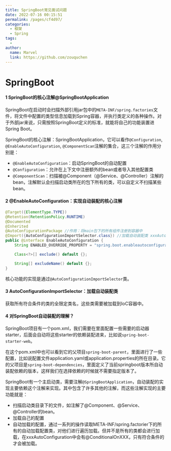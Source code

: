 ```yaml
---
title: SpringBoot常见面试问题
date: 2022-07-16 00:15:51
permalink: /pages/cf4d97/
categories:
  - 框架
  - Spring
tags:
  - 
author: 
  name: Marvel
  link: https://github.com/zouquchen
---
```

# SpringBoot

####  1 SpringBoot的核心注解@SpringBootApplication

SpringBoot在启动时会扫描外部引用jar包中的`META-INF/spring.factories`文件，将文件中配置的类型信息加载到Spring容器，并执行类定义的各种操作。对于外部jar来说，只需按照SpringBoot定义的标准，就能将自己的功能装置进Spring Boot。

SpringBoot的核心注解：SpringBootApplication，它可以看作`@Configuration`, `@EnableAutoConfiguration`, `@ComponentScan`注解的集合，这三个注解的作用分别是：

- `@EnableAutoConfiguration`：启动SpringBoot的自动配置
- `@Configuration`：允许在上下文中注册额外的bean或者导入其他配置类
- `@ComponentScan`：扫描被@Component（@Service、@Controller）注解的bean，注解默认会扫描启动类所在的包下所有的类，可以自定义不扫描某些bean。



#### 2 @EnableAutoConfiguration：实现自动装配的核心注解

```java
@Target({ElementType.TYPE})
@Retention(RetentionPolicy.RUNTIME)
@Documented
@Inherited
@AutoConfigurationPackage //作用：将main包下的所有组件注册到容器中
@Import({AutoConfigurationImportSelector.class}) //加载自动装配类 xxxAutoconfiguration
public @interface EnableAutoConfiguration {
    String ENABLED_OVERRIDE_PROPERTY = "spring.boot.enableautoconfiguration";

    Class<?>[] exclude() default {};

    String[] excludeName() default {};
}

```

核心功能的实现是通过`@AutoConfigurationImportSelector`类。

#### 3 AutoConfigurationImportSelector：加载自动装配类

获取所有符合条件的类的全限定类名，这些类需要被加载到IoC容器中。

#### 4 对SpringBoot自动装配的理解？

SpringBoot项目有一个pom.xml，我们需要在里面配置一些需要的启动器starter，后面会自动将这些starter的依赖装配进来，比如说`spring-boot-starter-web`。

在这个pom.xml中也可以看到它的父项目`spring-boot-parent`，里面进行了一些配置，比如说配置文件application.yaml或application.properties的所在目录。它的父项目是`spring-boot-dependencies`，里面定义了当前springboot版本所自动装配依赖的版本，这样我们在选择依赖的时候就不需要指定版本了。

SpringBoot有一个主启动类，需要注解`@SpringBootApplication`，自动装配的实现主要依赖这个注解来实现。其中包含了许多其他的注解，而这些注解实现的主要功能就是：

- 扫描启动类目录下的文件，如注解了@Component、@Service、@Controller的bean。
- 加载自己的配置
- 自动加载的配置，通过一系列的操作读取META-INF/spring.factorier下的所有的自动加载配置类，对他们进行遍历加载。但并不是所有的类都会进行加载，在xxxAutoConfiguration中会有@ConditionalOnXXX，只有符合条件的才会被加载。